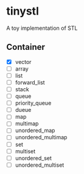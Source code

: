tinystl
=======
A toy implementation of STL

## Container
- [x] vector
- [ ] array
- [ ] list
- [ ] forward_list
- [ ] stack
- [ ] queue
- [ ] priority_queue
- [ ] dueue
- [ ] map
- [ ] multimap
- [ ] unordered_map
- [ ] unordered_multimap
- [ ] set
- [ ] multiset
- [ ] unordered_set
- [ ] unordered_multiset
